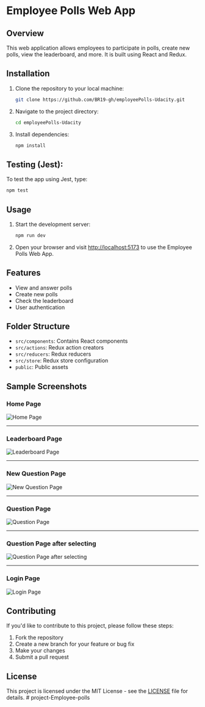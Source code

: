 # Employee Polls Web App

## Overview

This web application allows employees to participate in polls, create new polls, view the leaderboard, and more. It is built using React and Redux.

## Installation

1. Clone the repository to your local machine:

   ```bash
   git clone https://github.com/BR19-gh/employeePolls-Udacity.git
   ```

2. Navigate to the project directory:

   ```bash
   cd employeePolls-Udacity
   ```

3. Install dependencies:

   ```bash
   npm install
   ```

## Testing (Jest):
To test the app using Jest, type:
   ```bash
   npm test
   ```

## Usage

1. Start the development server:

   ```bash
   npm run dev
   ```

2. Open your browser and visit [http://localhost:5173](http://localhost:5173) to use the Employee Polls Web App.

## Features

- View and answer polls
- Create new polls
- Check the leaderboard
- User authentication

## Folder Structure

- `src/components`: Contains React components
- `src/actions`: Redux action creators
- `src/reducers`: Redux reducers
- `src/store`: Redux store configuration
- `public`: Public assets

## Sample Screenshots

### Home Page
![Home Page](https://github.com/BR19-gh/employeePolls-Udacity/blob/master/imgs%20for%20Github/home_page.png)

<hr></hr>

### Leaderboard Page
![Leaderboard Page](https://github.com/BR19-gh/employeePolls-Udacity/blob/master/imgs%20for%20Github/leaderboard_page.png)

<hr></hr>

### New Question Page
![New Question Page](https://github.com/BR19-gh/employeePolls-Udacity/blob/master/imgs%20for%20Github/new_question_page.png)

<hr></hr>

### Question Page
![Question Page](https://github.com/BR19-gh/employeePolls-Udacity/blob/master/imgs%20for%20Github/question_page.png)

<hr></hr>

### Question Page after selecting
![Question Page after selecting](https://github.com/BR19-gh/employeePolls-Udacity/blob/master/imgs%20for%20Github/after_selecting_question_page.png)

<hr></hr>

### Login Page
![Login Page](https://github.com/BR19-gh/employeePolls-Udacity/blob/master/imgs%20for%20Github/login_page.png)




## Contributing

If you'd like to contribute to this project, please follow these steps:

1. Fork the repository
2. Create a new branch for your feature or bug fix
3. Make your changes
4. Submit a pull request

## License

This project is licensed under the MIT License - see the [LICENSE](LICENSE) file for details.
#   p r o j e c t - E m p l o y e e - p o l l s  
 